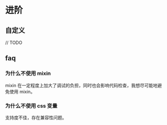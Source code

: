 # 进阶

## 自定义

// TODO

## faq

### 为什么不使用 mixin

mixin 在一定程度上加大了调试的负担，同时也会影响代码检查，我想尽可能地避免使用 mixin。

### 为什么不使用 css 变量

支持度不佳，存在兼容性问题。
